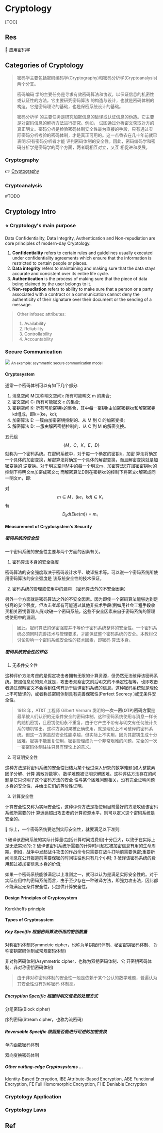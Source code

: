 # Cryptology

[TOC]



## Res
📖 应用密码学



## Categories of Cryptology 

> 密码学主要包括密码编码学(Cryptography)和密码分析学(Cryptoanalysis)两个分支。
> 
> 密码编码 学的主要任务是寻求有效密码算法和协议，以保证信息的机密性或认证性的方法。它主要研究密码算法 的构造与设计，也就是密码体制的构造。它是密码理论的基础，也是保密系统设计的基础。
> 
> 密码分析学 的主要任务是研究加密信息的破译或认证信息的伪造。它主要是对密码信息的解析方法进行研究。例如， 试图通过分析密文获取对方的真正明文。密码分析是检验密码体制安全性最为直接的手段，只有通过实 际密码分析考验的密码体制，才是真正可用的。这一点香农在几十年前就已表明:只有密码分析者才能 评判密码体制的安全性。因此，密码编码学和密码分析学是密码学的两个方面，两者既相互对立，又互 相促进和发展。


### Cryptography
👉 [Cryptography](../🏰%20InfoSec/🤐%20Cryptography/Cryptography.md)


### Cryptoanalysis
#TODO 




## Cryptology Intro
### ⭐ Cryptology's main purpose
Data Confidentiality, Data Integrity, Authentication and Non-repudiation are core principles of modern-day Cryptology.

1. **Confidentiality** refers to certain rules and guidelines usually executed under confidentiality agreements which ensure that the information is restricted to certain people or places.
2. **Data integrity** refers to maintaining and making sure that the data stays accurate and consistent over its entire life cycle.
3. **Authentication** is the process of making sure that the piece of data being claimed by the user belongs to it.
4. **Non-repudiation** refers to ability to make sure that a person or a party associated with a contract or a communication cannot deny the authenticity of their signature over their document or the sending of a message.

> Other infosec attributes:
> 
>  1. Availability
>  2. Reliability
>  3. Controllability
>  4. Accountability


### Secure Communication

![](../../../Assets/Pics/Screenshot%202023-03-01%20at%208.48.15%20PM.png)
<small>An example: asymmetric secure communication model</small>

#### Cryptosystem
通常一个密码体制可以有如下几个部分:

1. 消息空间 M(又称明文空间): 所有可能明文 m 的集合;
2. 密文空间 C: 所有可能密文 c 的集合;
3. 密钥空间 K: 所有可能密钥k的集合，其中每一密钥k由加密密钥ke和解密密钥kd组成，即k=(ke，kd);
4. 加密算法 E: 一簇由加密密钥控制的、从 M 到 C 的加密变换;
5. 解密算法 D: 一簇由解密密钥控制的、从 C 到 M 的解密变换。

五元组 $$\{ M，C，K，E，D \}$$就称为一个密码系统。在密码系统中，对于每一个确定的密钥k，加密
算法将确定一个具体的加密变换，解密算法将确定一个具体的解密变换，而且解密变换就是加密变换的 逆变换。对于明文空间M中的每一个明文m，加密算法E在加密密钥ke的控制下将明文m加密成密文c; 而解密算法D则在密钥kd的控制下将密文c解密成同一明文m，即:

对 $$m∈M，(ke，kd)∈K，$$有 $$D_kd (Eke (m))=m。$$


#### Measurement of Cryptosystem's Security 
##### 密码系统的安全性
一个密码系统的安全性主要与两个方面的因素有关。

1. 密码算法本身的安全强度

密码算法的安全强度取决于密码设计水平、破译技术等。可以说一个密码系统所使用密码算法的安全强度是 该系统安全性的技术保证。

2. 密码系统的管理或使用中的漏洞 （密码算法外的不安全因素）

另外一个方面就是密码算法之外的不安全因素。因为即使一个密码算法能够达到足够高的安全强度，但攻击者却有可能通过其他非技术手段(例如用社会工程手段收买相关密钥管理人员)攻破一个密码系统。这些不安全因素来自于密码系统的管理或使用中的漏洞。

> 因此，密码算法的保密强度并不等价于密码系统整体的安全性。一个密码系统必须同时完善技术与管理要求，才能保证整个密码系统的安全。本教材仅讨论影响一个密码系统安全性的技术因素，即密码 算法本身。

##### 密码系统安全性的评估
1. 无条件安全性

这种评价方法考虑的是假定攻击者拥有无限的计算资源，但仍然无法破译该密码系统。按照信息论的观点就是，攻击者观察密文前后明文的不确定性相等，也即攻击者通过观察密文不会得到任何有助于破译密码系统的信息。这种密码系统就是理论上不可破译的，或者称该密码体制具有完善保密性(Perfect Secrecy )或无条件安全性。

> 1918 年，AT&T 工程师 Gilbert Vernam 发明的**一次一密(OTP)密码方案**是最早被人们认识的无条件安全的密码体制。这种密码系统使用与消息一样长的随机密钥，且密钥使用永不重复，由于它产生不带有与明文有任何统计关系的随机输出，这种方案如果被正确使用，就是理论上不可破译的密码系统。但这一方案虽然安全性能卓越，但实际上不实用，因为其密钥生成十分困难，密钥不能重复使用，密钥管理成为一个非常艰难的问题，完全的一次一密密码体制往往只具有理论上的意义。

2. 可证明安全性

这种方法是将密码系统的安全性归结为某个经过深入研究的数学难题(如大整数素因子分解、计算 离散对数等)，数学难题被证明求解困难。这种评估方法存在的问题是它只说明了这个密码方法的安全 性与某个困难问题相关，没有完全证明问题本身的安全性，并给出它们的等价性证明。

3. 计算安全性

计算安全性又称为实际安全性，这种评价方法是指使用目前最好的方法攻破该密码系统所需要的计 算远远超出攻击者的计算资源水平，则可以定义这个密码系统是安全的。

🎤 综上，一个密码系统要达到实际安全性，就要满足以下准则:  

1 破译该密码系统的实际计算量(包括计算时间或费用)十分巨大，以致于在实际上是无法实现的;
2 破译该密码系统所需要的计算时间超过被加密信息有用的生命周期。例如，战争中发起战斗攻击的作战命令只需要在战斗打响前需要保密;重要新闻消息在公开报道前需要保密的时间往往也只有几个小时;
3 破译该密码系统的费用超过被加密信息本身的价值;

如果一个密码系统能够满足以上准则之一，就可以认为是满足实际安全性的。对于实际应用中的密码系统而言，由于至少存在一种破译方法，即强力攻击法，因此都不能满足无条件安全性，只提供计算安全性。


#### Design Principles of Cryptosystem

Kerckhoffs principle


#### Types of Cryptosystem
##### Key Specific 根据密码算法所用的密钥数量
对称密码体制(Symmetric cipher，也称为单钥密码体制、秘密密钥密码体制、 对称密钥密码体制或常规密码体制)

非对称密码体制(Asymmetric cipher，也称为双钥密码体制、公 开密钥密码体制、非对称密钥密码体制)

> 由于非对称密码体制的安全性一般是依赖于某个公认的数学难题，普遍认为其安全性没有对称密码 体制高。


##### Encryption Specific 根据对明文信息的处理方式
分组密码(Block cipher)

序列密码(Stream cipher，也称为流密码)

##### Reversable Specific 根据是否能进行可逆的加密变换
单向函数密码体制

双向变换密码体制

##### Other cutting-edge Cryptosystems ...
Identity-Based Encryption, IBE
Attribute-Based Encryption, ABE
Functional Encryption, FE
Full Homomorphic Encryption, FHE
Deniable Encryption


### Cryptology Application


### Cryptology Laws


## Ref
